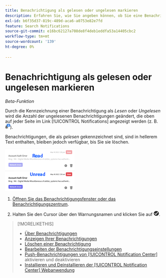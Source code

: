 ```yaml
---
title: Benachrichtigung als gelesen oder ungelesen markieren
description: Erfahren Sie, wie Sie angeben können, ob Sie eine Benachrichtigung gelesen haben oder nicht.
exl-id: b6f35d37-819c-489d-aca6-a0753e82e7fd
feature: Search Notifications
source-git-commit: e16bc62127a708de8f4deb1eddfa53a14405cbc2
workflow-type: tm+mt
source-wordcount: '139'
ht-degree: 0%

---
```


# Benachrichtigung als gelesen oder ungelesen markieren

*Beta-Funktion*

Durch die Kennzeichnung einer Benachrichtigung als *Lesen* oder *Ungelesen* wird die Anzahl der ungelesenen Benachrichtigungen geändert, die oben auf jeder Seite im Link [!UICONTROL Notifications] angezeigt werden (z. B. ![Benachrichtigungssymbol mit Zähler für nicht gelesene Benachrichtigungen](/help/search-social-commerce/assets/notifications-unread.png "Benachrichtigungssymbol mit Zähler für nicht gelesene Benachrichtigungen")).

Benachrichtigungen, die als *gelesen* gekennzeichnet sind, sind in hellerem Text enthalten, bleiben jedoch verfügbar, bis Sie sie löschen.

![Lesen und Ungelesen-Benachrichtigungen](/help/search-social-commerce/assets/notifications-read-vs-unread.png "Lesen und Ungelesen-Benachrichtigungen")

1. [Öffnen Sie das Benachrichtigungsfenster oder das Benachrichtigungszentrum](notification-view.md).

1. Halten Sie den Cursor über den Warnungsnamen und klicken Sie auf ![Als &quot;Gelesen&quot;oder &quot;Ungelesen&quot;markieren](/help/search-social-commerce/assets/notifications-read-unread.png "Als &quot;Gelesen&quot;oder &quot;Ungelesen&quot;markieren").

>[!MORELIKETHIS]
>
>* [Über Benachrichtigungen](/help/search-social-commerce/notifications/notification-about.md)
>* [Anzeigen Ihrer Benachrichtigungen](notification-view.md)
>* [Löschen einer Benachrichtigung](notification-delete.md)
>* [Bearbeiten der Benachrichtigungseinstellungen](notification-edit.md)
>* [Push-Benachrichtigungen von [!UICONTROL Notification Center]](notifications-push-enable-disable.md) aktivieren und deaktivieren
>* [Installieren und Deinstallieren der [!UICONTROL Notification Center] Webanwendung](notification-app-install-uninstall.md)
